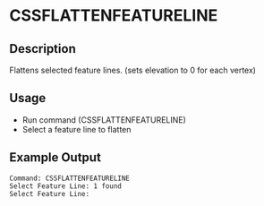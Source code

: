 # CSSFLATTENFEATURELINE

## Description

Flattens selected feature lines. (sets elevation to 0 for each vertex)

## Usage

* Run command (CSSFLATTENFEATURELINE)
* Select a feature line to flatten

## Example Output

```
Command: CSSFLATTENFEATURELINE
Select Feature Line: 1 found
Select Feature Line:
```
